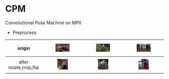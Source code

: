 # CPM
Convolutional Pose Machine on MPII

* Preprocess

|  origin| <img src="https://github.com/lyuheng/CPM/blob/master/imgs/preprocess_2.jpg" width="50%" height="50%"> | <img src="https://github.com/lyuheng/CPM/blob/master/imgs/preprocess_4.jpg" width="50%" height="50%"> | <img src="https://github.com/lyuheng/CPM/blob/master/imgs/preprocess_6.jpg" width="50%" height="50%"> | 
| :-----:| :----: |:--:|:--:|
|   after rotate,crop,flip  |  <img src="https://github.com/lyuheng/CPM/blob/master/imgs/preprocess_1.jpg" width="50%" height="50%">   | <img src="https://github.com/lyuheng/CPM/blob/master/imgs/preprocess_3.jpg" width="50%" height="50%"> | <img src="https://github.com/lyuheng/CPM/blob/master/imgs/preprocess_5.jpg" width="50%" height="50%"> | 
